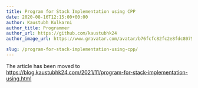 ```yaml
---
title: Program for Stack Implementation using CPP
date: 2020-08-16T12:15:00+00:00
author: Kaustubh Kulkarni
author_title: Programmer
author_url: https://github.com/kaustubhk24
author_image_url: https://www.gravatar.com/avatar/b76fcfc82fc2e8fdc8075636f1735f61?s=200

slug: /program-for-stack-implementation-using-cpp/
---
```

The article has been moved to https://blog.kaustubhk24.com/2021/11/program-for-stack-implementation-using.html
